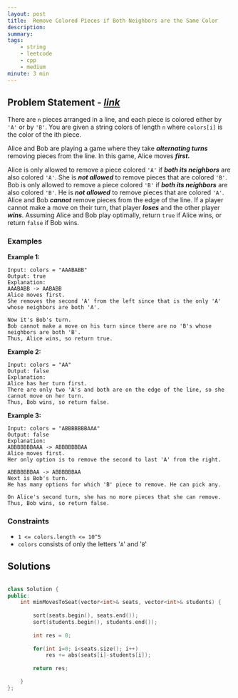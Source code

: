 ```yaml
---
layout: post
title:  Remove Colored Pieces if Both Neighbors are the Same Color
description: 
summary: 
tags:
    - string
    - leetcode
    - cpp
    - medium
minute: 3 min
---
```


## Problem Statement - [*link*](https://leetcode.com/problems/remove-colored-pieces-if-both-neighbors-are-the-same-color/)
There are `n` pieces arranged in a line, and each piece is colored either by `'A'` or by `'B'`. You are given a string colors of length `n` where `colors[i]` is the color of the ith piece.

Alice and Bob are playing a game where they take ***alternating turns*** removing pieces from the line. In this game, Alice moves ***first.***

Alice is only allowed to remove a piece colored `'A'` if ***both its neighbors*** are also colored `'A'`. She is ***not allowed*** to remove pieces that are colored `'B'`.
Bob is only allowed to remove a piece colored `'B'` if ***both its neighbors*** are also colored `'B'`. He is ***not allowed*** to remove pieces that are colored `'A'`.
Alice and Bob ***cannot*** remove pieces from the edge of the line.
If a player cannot make a move on their turn, that player ***loses*** and the other player ***wins***.
Assuming Alice and Bob play optimally, return `true` if Alice wins, or return `false` if Bob wins.
 

### Examples

**Example 1:**   
```
Input: colors = "AAABABB"
Output: true
Explanation:
AAABABB -> AABABB
Alice moves first.
She removes the second 'A' from the left since that is the only 'A' whose neighbors are both 'A'.

Now it's Bob's turn.
Bob cannot make a move on his turn since there are no 'B's whose neighbors are both 'B'.
Thus, Alice wins, so return true.
```

**Example 2:**  
```
Input: colors = "AA"
Output: false
Explanation:
Alice has her turn first.
There are only two 'A's and both are on the edge of the line, so she cannot move on her turn.
Thus, Bob wins, so return false.
```

**Example 3:**  
```
Input: colors = "ABBBBBBBAAA"
Output: false
Explanation:
ABBBBBBBAAA -> ABBBBBBBAA
Alice moves first.
Her only option is to remove the second to last 'A' from the right.

ABBBBBBBAA -> ABBBBBBAA
Next is Bob's turn.
He has many options for which 'B' piece to remove. He can pick any.

On Alice's second turn, she has no more pieces that she can remove.
Thus, Bob wins, so return false.
```

### Constraints
+ `1 <= colors.length <= 10^5`
+ `colors` consists of only the letters '`A`' and '`B`'

## Solutions

```cpp

class Solution {
public:
    int minMovesToSeat(vector<int>& seats, vector<int>& students) {
        
        sort(seats.begin(), seats.end());
        sort(students.begin(), students.end());
        
        int res = 0;
        
        for(int i=0; i<seats.size(); i++)
            res += abs(seats[i]-students[i]);
            
        return res;

    }
};

```

